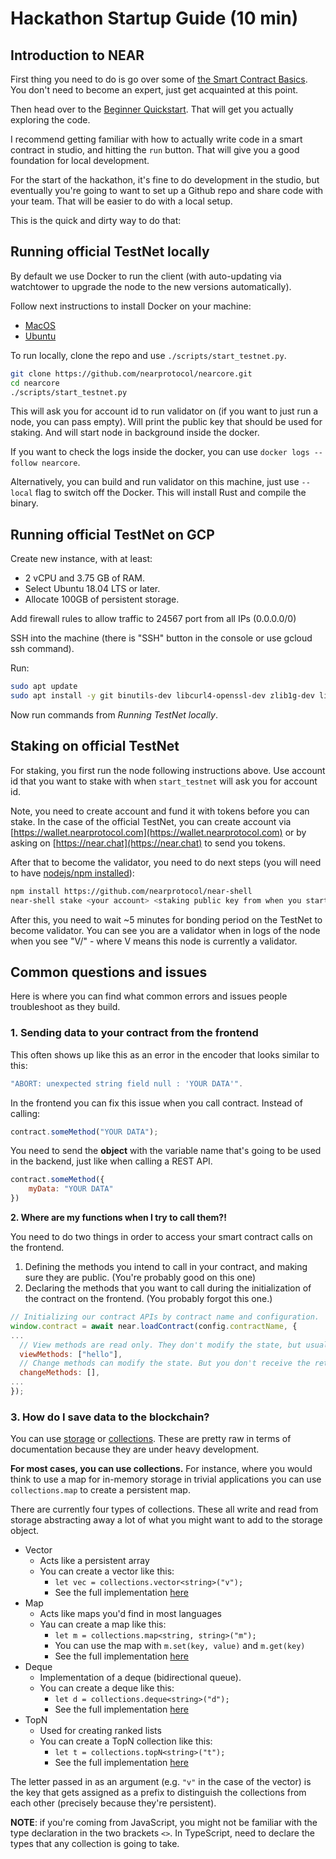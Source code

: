 # Hackathon Startup Guide \(10 min\)

## Introduction to NEAR

First thing you need to do is go over some of [the Smart Contract Basics](../prerequisites/the_basics.md). You don't need to become an expert, just get acquainted at this point.

Then head over to the [Beginner Quickstart](../working-smart-contracts/). That will get you actually exploring the code.

I recommend getting familiar with how to actually write code in a smart contract in studio, and hitting the `run` button. That will give you a good foundation for local development.

For the start of the hackathon, it's fine to do development in the studio, but eventually you're going to want to set up a Github repo and share code with your team. That will be easier to do with a local setup.

This is the quick and dirty way to do that:

## Running official TestNet locally

By default we use Docker to run the client \(with auto-updating via watchtower to upgrade the node to the new versions automatically\).

Follow next instructions to install Docker on your machine:

* [MacOS](https://docs.docker.com/docker-for-mac/install/)
* [Ubuntu](https://docs.docker.com/install/linux/docker-ce/ubuntu/)

To run locally, clone the repo and use `./scripts/start_testnet.py`.

```bash
git clone https://github.com/nearprotocol/nearcore.git
cd nearcore
./scripts/start_testnet.py
```

This will ask you for account id to run validator on \(if you want to just run a node, you can pass empty\). Will print the public key that should be used for staking. And will start node in background inside the docker.

If you want to check the logs inside the docker, you can use `docker logs --follow nearcore`.

Alternatively, you can build and run validator on this machine, just use `--local` flag to switch off the Docker. This will install Rust and compile the binary.

## Running official TestNet on GCP

Create new instance, with at least:

* 2 vCPU and 3.75 GB of RAM.
* Select Ubuntu 18.04 LTS or later.
* Allocate 100GB of persistent storage.

Add firewall rules to allow traffic to 24567 port from all IPs \(0.0.0.0/0\)

SSH into the machine \(there is "SSH" button in the console or use gcloud ssh command\).

Run:

```bash
sudo apt update
sudo apt install -y git binutils-dev libcurl4-openssl-dev zlib1g-dev libdw-dev libiberty-dev cmake gcc g++ python docker.io protobuf-compiler
```

Now run commands from _Running TestNet locally_.

## Staking on official TestNet

For staking, you first run the node following instructions above. Use account id that you want to stake with when `start_testnet` will ask you for account id.

Note, you need to create account and fund it with tokens before you can stake. In the case of the official TestNet, you can create account via [https://wallet.nearprotocol.com](https://wallet.nearprotocol.com) or by asking on [https://near.chat](https://near.chat) to send you tokens.

After that to become the validator, you need to do next steps \(you will need to have [nodejs/npm installed](https://www.npmjs.com/get-npm)\):

```bash
npm install https://github.com/nearprotocol/near-shell
near-shell stake <your account> <staking public key from when you started> <amount to stake>
```

After this, you need to wait ~5 minutes for bonding period on the TestNet to become validator. You can see you are a validator when in logs of the node when you see "V/" - where V means this node is currently a validator.

## Common questions and issues

Here is where you can find what common errors and issues people troubleshoot as they build.

### **1. Sending data to your contract from the frontend**

This often shows up like this as an error in the encoder that looks similar to this:

```typescript
"ABORT: unexpected string field null : 'YOUR DATA'".
```

In the frontend you can fix this issue when you call contract. Instead of calling:

```javascript
contract.someMethod("YOUR DATA");
```

You need to send the **object** with the variable name that's going to be used in the backend, just like when calling a REST API.

```javascript
contract.someMethod({
    myData: "YOUR DATA"
})
```

**2. Where are my functions when I try to call them?!**

You need to do two things in order to access your smart contract calls on the frontend.

1. Defining the methods you intend to call in your contract, and making sure they are public. \(You're probably good on this one\)
2. Declaring the methods that you want to call during the initialization of the contract on the frontend. \(You probably forgot this one.\)

```javascript
// Initializing our contract APIs by contract name and configuration.
window.contract = await near.loadContract(config.contractName, {
...  
  // View methods are read only. They don't modify the state, but usually return some value. 
  viewMethods: ["hello"],
  // Change methods can modify the state. But you don't receive the returned value when called.
  changeMethods: [],
...
});
```

### 3. How do I save data to the blockchain?

You can use [storage](../api-documentation/runtime-ts/classes/storage.md) or [collections](../api-documentation/runtime-ts/classes/collections/). These are pretty raw in terms of documentation because they are under heavy development.

**For most cases, you can use collections.** For instance, where you would think to use a map for in-memory storage in trivial applications you can use `collections.map` to create a persistent map.

There are currently four types of collections. These all write and read from storage abstracting away a lot of what you might want to add to the storage object.

* Vector
  * Acts like a persistent array
  * You can create a vector like this:
    * `let vec = collections.vector<string>("v");`
    * See the full implementation [here]()
* Map
  * Acts like maps you'd find in most languages
  * Yau can create a map like this:
    * `let m = collections.map<string, string>("m");`
    * You can use the map with `m.set(key, value)` and `m.get(key)`
    * See the full implementation [here]()
* Deque
  * Implementation of a deque \(bidirectional queue\).
  * You can create a deque like this:
    * `let d = collections.deque<string>("d");`
    * See the full implementation [here]()
* TopN
  * Used for creating ranked lists
  * You can create a TopN collection like this:
    * `let t = collections.topN<string>("t");`
    * See the full implementation [here]()

The letter passed in as an argument \(e.g. `"v"` in the case of the vector\) is the key that gets assigned as a prefix to distinguish the collections from each other \(precisely because they're persistent\).

**NOTE**: if you're coming from JavaScript, you might not be familiar with the type declaration in the two brackets `<>`. In TypeScript, need to declare the types that any collection is going to take.

